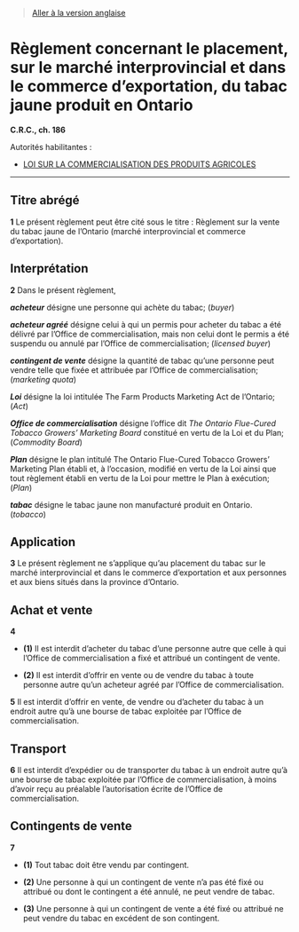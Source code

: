 > [Aller à la version anglaise](/en/Regulations/Consolidated%20Regulations%20of%20Canada/101-200/C.R.C.,%20c.%20186.md)

# Règlement concernant le placement, sur le marché interprovincial et dans le commerce d’exportation, du tabac jaune produit en Ontario

**C.R.C., ch. 186**

Autorités habilitantes : 
- [LOI SUR LA COMMERCIALISATION DES PRODUITS AGRICOLES](/fr/Lois/Lois%20révisées%20du%20Canada/A/A-6.md)

----------



## Titre abrégé


**1** Le présent règlement peut être cité sous le titre : Règlement sur la vente du tabac jaune de l’Ontario (marché interprovincial et commerce d’exportation).




## Interprétation


**2** Dans le présent règlement,

***acheteur*** désigne une personne qui achète du tabac; (*buyer*)

***acheteur agréé*** désigne celui à qui un permis pour acheter du tabac a été délivré par l’Office de commercialisation, mais non celui dont le permis a été suspendu ou annulé par l’Office de commercialisation; (*licensed buyer*)

***contingent de vente*** désigne la quantité de tabac qu’une personne peut vendre telle que fixée et attribuée par l’Office de commercialisation; (*marketing quota*)

***Loi*** désigne la loi intitulée The Farm Products Marketing Act de l’Ontario; (*Act*)

***Office de commercialisation*** désigne l’office dit *The Ontario Flue-Cured Tobacco Growers’ Marketing Board* constitué en vertu de la Loi et du Plan; (*Commodity Board*)

***Plan*** désigne le plan intitulé The Ontario Flue-Cured Tobacco Growers’ Marketing Plan établi et, à l’occasion, modifié en vertu de la Loi ainsi que tout règlement établi en vertu de la Loi pour mettre le Plan à exécution; (*Plan*)

***tabac*** désigne le tabac jaune non manufacturé produit en Ontario. (*tobacco*)




## Application


**3** Le présent règlement ne s’applique qu’au placement du tabac sur le marché interprovincial et dans le commerce d’exportation et aux personnes et aux biens situés dans la province d’Ontario.




## Achat et vente


**4** 

- **(1)** Il est interdit d’acheter du tabac d’une personne autre que celle à qui l’Office de commercialisation a fixé et attribué un contingent de vente.

- **(2)** Il est interdit d’offrir en vente ou de vendre du tabac à toute personne autre qu’un acheteur agréé par l’Office de commercialisation.



**5** Il est interdit d’offrir en vente, de vendre ou d’acheter du tabac à un endroit autre qu’à une bourse de tabac exploitée par l’Office de commercialisation.




## Transport


**6** Il est interdit d’expédier ou de transporter du tabac à un endroit autre qu’à une bourse de tabac exploitée par l’Office de commercialisation, à moins d’avoir reçu au préalable l’autorisation écrite de l’Office de commercialisation.




## Contingents de vente


**7** 

- **(1)** Tout tabac doit être vendu par contingent.

- **(2)** Une personne à qui un contingent de vente n’a pas été fixé ou attribué ou dont le contingent a été annulé, ne peut vendre de tabac.

- **(3)** Une personne à qui un contingent de vente a été fixé ou attribué ne peut vendre du tabac en excédent de son contingent.


